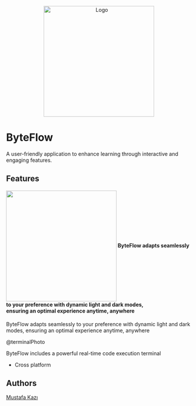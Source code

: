 
<p align="center">
  <img src="https://github.com/user-attachments/assets/216ae40d-04cb-4e56-b87e-52fd9fb9bc12" alt="Logo" width="300">
</p>


# ByteFlow

A user-friendly application to enhance learning through interactive and engaging features.  



## Features

<h4><img align="center" height="300"  src="https://github.com/user-attachments/assets/a9f73f4c-fff2-4fe6-96e8-60dd3365e938"> ByteFlow adapts seamlessly to your preference with dynamic light and dark modes,<br> ensuring an optimal experience anytime, anywhere
</h4>




ByteFlow adapts seamlessly to your preference with dynamic light and dark modes, ensuring an optimal experience anytime, anywhere






@terminalPhoto

ByteFlow includes a powerful real-time code execution terminal


- Cross platform


## Authors
[Mustafa Kazı](https://www.linkedin.com/in/musoftware)

